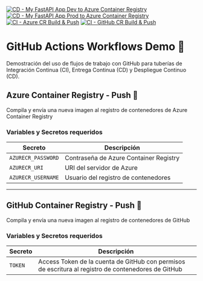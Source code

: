[![CD - My FastAPI App Dev to Azure Container Registry](https://github.com/xXBlackMasterXx/github-actions-workflows-demo/actions/workflows/cotizador-cd-dev.yml/badge.svg?branch=main)](https://github.com/xXBlackMasterXx/github-actions-workflows-demo/actions/workflows/cotizador-cd-dev.yml)
[![CD - My FastAPI App Prod to Azure Container Registry](https://github.com/xXBlackMasterXx/github-actions-workflows-demo/actions/workflows/cotizador-cd-prod.yml/badge.svg?branch=main)](https://github.com/xXBlackMasterXx/github-actions-workflows-demo/actions/workflows/cotizador-cd-prod.yml)
[![CI - Azure CR Build & Push](https://github.com/xXBlackMasterXx/github-actions-workflows-demo/actions/workflows/azure-cr-push.yml/badge.svg?branch=main)](https://github.com/xXBlackMasterXx/github-actions-workflows-demo/actions/workflows/azure-cr-push.yml)
[![CI - GitHub CR Build & Push](https://github.com/xXBlackMasterXx/github-actions-workflows-demo/actions/workflows/github-cr-push.yml/badge.svg?branch=main)](https://github.com/xXBlackMasterXx/github-actions-workflows-demo/actions/workflows/github-cr-push.yml)

# GitHub Actions Workflows Demo 🚀

Demostración del uso de flujos de trabajo con GitHub para tuberías de Integración Continua (CI), Entrega Continua (CD) y Despliegue Continuo (CD).

## Azure Container Registry - Push 🚀

Compila y envía una nueva imagen al registro de contenedores de Azure Container Registry

### Variables y Secretos requeridos

| Secreto           | Descripción                                      |
|--------------------|--------------------------------------------------|
| `AZURECR_PASSWORD` | Contraseña de Azure Container Registry           |
| `AZURECR_URI`      | URI del servidor de Azure                        |
| `AZURECR_USERNAME` | Usuario del registro de contenedores             |

---


## GitHub Container Registry - Push 🐙

Compila y envía una nueva imagen al registro de contenedores de GitHub

### Variables y Secretos requeridos

| Secreto | Descripción |
|----------|-------------|
| `TOKEN`  | Access Token de la cuenta de GitHub con permisos de escritura al registro de contenedores de GitHub |
